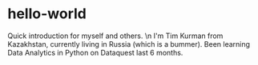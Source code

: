 # hello-world
Quick introduction for myself and others. \n
I'm Tim Kurman from Kazakhstan, currently living in Russia (which is a bummer).
Been learning Data Analytics in Python on Dataquest last 6 months.
